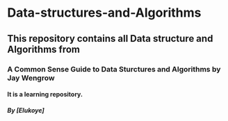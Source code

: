 # Data-structures-and-Algorithms
## This repository contains all Data structure and Algorithms from
### A Common Sense Guide to Data Sturctures and Algorithms by Jay Wengrow
#### It is a learning repository.
##### By [Elukoye]


